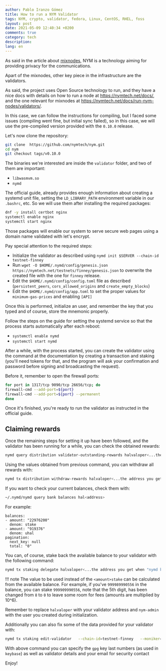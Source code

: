```yaml
---
author: Pablo Iranzo Gómez
title: How to run a NYM Validator
tags: NYM, crypto, validator, fedora, Linux, CentOS, RHEL, foss
layout: post
date: 2021-05-09 12:40:34 +0200
comments: true
category: tech
description:
lang: en
---
```


As said in the article about [mixnodes]({filename}2021-05-09-run-a-nym-mixnode.en.md), NYM is a technology aiming for providing privacy for the communications.

Apart of the mixnodes, other key piece in the infrastructure are the validators.

As said, the project uses Open Source technology to run, and they have a nice docs with details on how to run a node at <https://nymtech.net/docs/>, and the one relevant for mixnodes at <https://nymtech.net/docs/run-nym-nodes/validators/>.

In this case, we can follow the instructions for compiling, but I faced some issues (compiling went fine, but initial sync failed), so in this case, we will use the pre-compiled version provided with the `0.10.0` release.

Let's now clone the repository:

```sh
git clone  https://github.com/nymtech/nym.git
cd nym
git checkout tags/v0.10.0
```

The binaries we're interested are inside the `validator` folder, and two of them are important:

- `libwasmvm.so`
- `nymd`

The official guide, already provides enough information about creating a systemd unit file, setting the `LD_LIBRARY_PATH` environment variable in our `.bashrc`, etc. So we will use them after installing the required packages:

```sh
dnf -y install certbot nginx
systemctl enable nginx
systemctl start nginx
```

Those packages will enable our system to serve secure web pages using a domain name validated with let's encrypt.

Pay special attention to the required steps:

- Initialize the validator as described using `nymd init $SERVER --chain-id testnet-finney`
- Run `wget -O $HOME/.nymd/config/genesis.json https://nymtech.net/testnets/finney/genesis.json` to overwrite the created file with the one for `finney` release.
- Edit the `$HOME/.nymd/config/config.toml` file as described (`persistent_peers`, `cors_allowed_origins` and `create_empty_blocks`)
- Edit the `$HOME/.nymd/config/app.toml` to set the proper values for `minimum-gas-prices` and enabling `[API]`

Once this is performed, initialize an user, and remember the key that you typed and of course, store the mnemonic properly.

Follow the steps on the guide for setting the systemd service so that the process starts automatically after each reboot:

- `systemctl enable nymd`
- `systemctl start nymd`

After a while, with the process started, you can create the validator using the command at the documentation by creating a transaction and staking (you'll need tokens for that, and the program will ask your confirmation and password before signing and broadcasting the request).

Before it, remember to open the firewall ports:

```sh
for port in 1317/tcp 9090/tcp 26656/tcp; do
firewall-cmd --add-port=${port}
firewall-cmd --add-port=${port} --permanent
done
```

Once it's finished, you're ready to run the validator as instructed in the official guide.

## Claiming rewards

Once the remaining steps for setting it up have been followed, and the validator has been running for a while, you can check the obtained rewards:

```sh
nymd query distribution validator-outstanding-rewards halvaloper<...the address you get when "nymd keys show default --bech=val"...>

```

Using the values obtained from previous command, you can withdraw all rewards with:

```sh
nymd tx distribution withdraw-rewards halvaloper<...the address you get when "nymd keys show default --bech=val"...> --from nym-admin   --keyring-backend=os   --chain-id="testnet-finney"   --gas="auto"   --gas-adjustment=1.15   --commission --fees 5000uhal
```

If you want to check your current balances, check them with:

```sh
~/.nymd/nymd query bank balances hal<address>
```

For example:

```
balances:
- amount: "22976200"
  denom: stake
- amount: "919376"
  denom: uhal
pagination:
  next_key: null
  total: "0"
```

You can, of course, stake back the available balance to your validator with the following command:

```sh
nymd tx staking delegate halvaloper<...the address you get when "nymd keys show nym-admin --bech=val"...> <amount>stake      --from nym-admin   --keyring-backend=os   --chain-id "testnet-finney"   --gas="auto"   --gas-adjustment=1.15   --fees 5000uhal
```

!!! note
The value to be used instead of the `<amount>stake` can be calculated from the available balance. For example, if you've `999989990556` in the balance, you can stake `999909990556`, note that the 5th digit, has been changed from `8` to `0` to leave some room for fees (amounts are multiplied by 10^6).

Remember to replace `halvaloper` with your validator address and `nym-admin` with the user you created during initialization.

Additionally you can also fix some of the data provided for your validator with:

```sh
nymd tx staking edit-validator   --chain-id=testnet-finney   --moniker=nym.merak.run   --details="Nym validator"   --security-contact="YOUREMAIL"   --identity="XXXXXXX"   --gas="auto"   --gas-adjustment=1.15   --from=nym-admin --fees 2000uhal
```

With above command you can specify the `gpg` key last numbers (as used in `keybase`) as well as validator details and your email for security contact

Enjoy!
